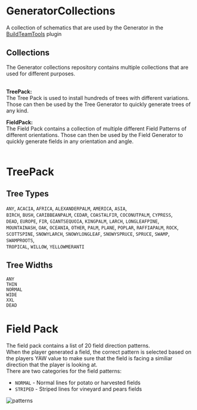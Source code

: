 # GeneratorCollections
A collection of schematics that are used by the Generator in the [BuildTeamTools](https://github.com/BuildTheEarth/BuildTeamTools) plugin

## Collections
The Generator collections repository contains multiple collections that are used for different purposes.<br><br>

**TreePack:**<br>
The Tree Pack is used to install hundreds of trees with different variations.
Those can then be used by the Tree Generator to quickly generate trees of any kind.

**FieldPack:**<br>
The Field Pack contains a collection of multiple different Field Patterns of different orientations.
Those can then be used by the Field Generator to quickly generate fields in any orientation and angle.
<br><br>
# TreePack

## Tree Types

`ANY`,
`ACACIA`,
`AFRICA`,
`ALEXANDERPALM`, 
`AMERICA`, 
`ASIA`, <br>
`BIRCH`, 
`BUSH`, 
`CARIBBEANPALM`, 
`CEDAR`, 
`COASTALFIR`, 
`COCONUTPALM`, 
`CYPRESS`, <br>
`DEAD`, 
`EUROPE`, 
`FIR`, 
`GIANTSEQUOIA`, 
`KINGPALM`, 
`LARCH`, 
`LONGLEAFPINE`, <br>
`MOUNTAINASH`, 
`OAK`, 
`OCEANIA`, 
`OTHER`, 
`PALM`, 
`PLANE`, 
`POPLAR`, 
`RAFFIAPALM`, 
`ROCK`, <br>
`SCOTTSPINE`, 
`SNOWYLARCH`, 
`SNOWYLONGLEAF`, 
`SNOWYSPRUCE`, 
`SPRUCE`, 
`SWAMP`, 
`SWAMPROOTS`, <br>
`TROPICAL`,
`WILLOW`, 
`YELLOWMERANTI`

## Tree Widths

`ANY` <br>
`THIN` <br>
`NORMAL` <br>
`WIDE` <br>
`XXL` <br>
`DEAD` <br>

# Field Pack

The field pack contains a list of 20 field direction patterns.<br>
When the player generated a field, the correct pattern is selected based on the players YAW value to make sure that the field is facing a similiar direction that the player is looking at.<br>
There are two categories for the field patterns: <br>
- `NORMAL` - Normal lines for potato or harvested fields
- `STRIPED` - Striped lines for vineyard and pears fields

![patterns](https://github.com/BuildTheEarth/GeneratorCollections/assets/66020920/aad6780d-b5a4-408d-ae9c-5d15ac4ef480)
